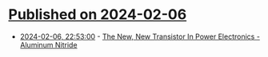 # [Published on 2024-02-06](index.md)

* [2024-02-06, 22:53:00](https://soylentnews.org/article.pl?sid=24/02/06/0745221&from=rss) - [ The New, New Transistor  In Power Electronics - Aluminum Nitride](https://soylentnews.org/article.pl?sid=24/02/06/0745221&from=rss)
